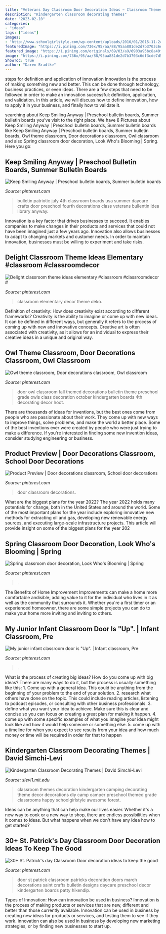 ```yaml
---
title: "Veterans Day Classroom Door Decoration Ideas ~ Classroom Themes Decoration Kindergarten Camping Decorating Theme Decor Decorations Diy Camp Camper Preschool Themed Grade Classrooms Happy Schoolgirlstyle Awesome Forest"
description: "Kindergarten classroom decorating themes"
date: "2023-02-10"
categories:
- "ideas"
tags: ["ideas"]
images:
- "http://www.schoolgirlstyle.com/wp-content/uploads/2016/01/2015-11-24_0004.jpg"
featuredImage: "https://i.pinimg.com/736x/95/aa/88/95aa881de2d7b3703c6df3cde7d5805c.jpg"
featured_image: "https://i.pinimg.com/originals/69/03/a9/6903a95bc8a49f9f8815b36a040635a3.jpg"
image: "https://i.pinimg.com/736x/95/aa/88/95aa881de2d7b3703c6df3cde7d5805c.jpg"
ShowToc: true
author: "Daren Bradtke"
---
```



steps for definition and application of innovation
Innovation is the process of making something new and better. This can be done through technology, business practices, or even ideas. There are a few steps that need to be followed in order to make an innovation successful: definition, application, and validation. In this article, we will discuss how to define innovation, how to apply it in your business, and finally how to validate it.

	

		
searching about Keep Smiling Anyway | Preschool bulletin boards, Summer bulletin boards you've visit to the right place. We have 8 Pictures about Keep Smiling Anyway | Preschool bulletin boards, Summer bulletin boards like Keep Smiling Anyway | Preschool bulletin boards, Summer bulletin boards, Owl theme classroom, Door decorations classroom, Owl classroom and also Spring classroom door decoration, Look Who&#039;s Blooming | Spring. Here you go:
		
    
## Keep Smiling Anyway | Preschool Bulletin Boards, Summer Bulletin Boards

<img loading=lazy src="https://i.pinimg.com/736x/40/77/22/407722fa5b5e2c06c498d9fe1d8bab24--classroom-door-classroom-ideas.jpg" onerror="this.onerror=null;this.src='https://tse3.mm.bing.net/th?id=OIP.xcDKJYL1wvoJ2mDM183SOgHaJ3&amp;pid=15.1';" alt="Keep Smiling Anyway | Preschool bulletin boards, Summer bulletin boards">

_Source: pinterest.com_

>bulletin patriotic july 4th classroom boards usa summer daycare crafts door preschool fourth decorations class veterans bullentin idea library anyway. 

	

Innovation is a key factor that drives businesses to succeed. It enables companies to make changes in their products and services that could not have been imagined just a few years ago. Innovation also allows businesses to adapt to changing markets and customer needs. In order to maintain innovation, businesses must be willing to experiment and take risks.

    
## Delight Classroom Theme Ideas Elementary #classroom #classroomdecor #

<img loading=lazy src="https://i.pinimg.com/736x/cd/2f/8e/cd2f8edc478d38a108ec08c5738f4a04.jpg" onerror="this.onerror=null;this.src='https://tse2.mm.bing.net/th?id=OIP.TXrbeoMThgICCEGadr6TRwHaN2&amp;pid=15.1';" alt="Delight classroom theme ideas elementary #classroom #classroomdecor #">

_Source: pinterest.com_

>classroom elementary decor theme deko. 

	

Definition of creativity: How does creativity exist according to different frameworks?
Creativity is the ability to imagine or come up with new ideas. It can be defined in different ways, but generally it refers to the process of coming up with new and innovative concepts. Creative art is often associated with creativity, as it allows for an individual to express their creative ideas in a unique and original way.

    
## Owl Theme Classroom, Door Decorations Classroom, Owl Classroom

<img loading=lazy src="https://i.pinimg.com/736x/1f/52/2b/1f522bf989848245810ae9f563a0aa0b.jpg" onerror="this.onerror=null;this.src='https://tse1.mm.bing.net/th?id=OIP.aN4m3qcRKIBWWm155EVUYAHaJ6&amp;pid=15.1';" alt="Owl theme classroom, Door decorations classroom, Owl classroom">

_Source: pinterest.com_

>door owl classroom fall themed decorations bulletin theme preschool grade owls class decoration october kindergarten boards 4th decorating decor hoot. 

	

There are thousands of ideas for inventions, but the best ones come from people who are passionate about their work. They come up with new ways to improve things, solve problems, and make the world a better place. Some of the best inventions ever were created by people who were just trying to make a difference. If you're interested in finding some new invention ideas, consider studying engineering or business.

    
## Product Preview | Door Decorations Classroom, School Door Decorations

<img loading=lazy src="https://i.pinimg.com/736x/95/aa/88/95aa881de2d7b3703c6df3cde7d5805c.jpg" onerror="this.onerror=null;this.src='https://tse3.mm.bing.net/th?id=OIP.bz-SARMQ_57Mv7ZmO6g4FAHaJ3&amp;pid=15.1';" alt="Product Preview | Door decorations classroom, School door decorations">

_Source: pinterest.com_

>door classroom decorations. 

	

What are the biggest plans for the year 2022?
The year 2022 holds many potentials for change, both in the United States and around the world. Some of the most important plans for the year include exploring innovative new methods for extracting oil and gas, developing new renewable energy sources, and executing large-scale infrastructure projects. This article will provide insight on some of the biggest plans for the year 202
    
## Spring Classroom Door Decoration, Look Who&#039;s Blooming | Spring

<img loading=lazy src="http://i.pinimg.com/1200x/26/60/b9/2660b9b055679cdff26a7af1971acea0.jpg" onerror="this.onerror=null;this.src='https://tse4.mm.bing.net/th?id=OIP.QZMw4vMGMpbwoBG_IXpu3QHaNK&amp;pid=15.1';" alt="Spring classroom door decoration, Look Who&#039;s Blooming | Spring">

_Source: pinterest.com_

>. 

	

The Benefits of Home Improvement
Improvements can make a home more comfortable andisible, adding value to it for the individual who lives in it as well as the community that surrounds it. Whether you're a first timer or an experienced homeowner, there are some simple projects you can do to make your home more inviting and inviting to others.

    
## My Junior Infant Classroom Door Is &quot;Up&quot;. | Infant Classroom, Pre

<img loading=lazy src="https://i.pinimg.com/736x/cd/37/ca/cd37ca4c02fabc74e7071c3b6a3823a6--infant-classroom-classroom-door.jpg" onerror="this.onerror=null;this.src='https://tse3.mm.bing.net/th?id=OIP.s_wb0O9JKQKWq0UgtrS5CQHaNL&amp;pid=15.1';" alt="My junior infant classroom door is &quot;Up&quot;. | Infant classroom, Pre">

_Source: pinterest.com_

>. 

	

What is the process of creating big ideas?
How do you come up with big ideas? There are many ways to do it, but the process is usually something like this: 1. Come up with a general idea. This could be anything from the beginning of your problem to the end of your solution. 2. research what others have done on the topic. This could include reading articles, listening to podcast episodes, or consulting with other business professionals. 3. define what you want your idea to achieve. Make sure this is clear and concise so you can focus on creating a great plan for making it happen. 4. come up with some specific examples of what you imagine your idea might look like and how it would help someone or something else. 5. come up with a timeline for when you expect to see results from your idea and how much money or time will be required in order for that to happen 
    
## Kindergarten Classroom Decorating Themes | David Simchi-Levi

<img loading=lazy src="http://www.schoolgirlstyle.com/wp-content/uploads/2016/01/2015-11-24_0004.jpg" onerror="this.onerror=null;this.src='https://tse3.mm.bing.net/th?id=OIP.nIXL00N-PzJBydLtYlTsBwHaLB&amp;pid=15.1';" alt="Kindergarten Classroom Decorating Themes | David Simchi-Levi">

_Source: slevi1.mit.edu_

>classroom themes decoration kindergarten camping decorating theme decor decorations diy camp camper preschool themed grade classrooms happy schoolgirlstyle awesome forest. 

	

Ideas can be anything that can help make our lives easier. Whether it's a new way to cook or a new way to shop, there are endless possibilities when it comes to ideas. But what happens when we don't have any idea how to get started? 

    
## 30+ St. Patrick&#039;s Day Classroom Door Decoration Ideas To Keep The Good

<img loading=lazy src="https://i.pinimg.com/originals/69/03/a9/6903a95bc8a49f9f8815b36a040635a3.jpg" onerror="this.onerror=null;this.src='https://tse3.mm.bing.net/th?id=OIP.LPmv9c0b1cHEQI5Hirv3rQHaJ4&amp;pid=15.1';" alt="30+ St. Patrick&#039;s day Classroom Door decoration ideas to keep the good">

_Source: pinterest.com_

>door st patrick classroom patricks decoration doors march decorations saint crafts bulletin designs daycare preschool decor kindergarten boards patty hikendip. 

	

Types of Innovation: How can innovation be used in business?
Innovation is the process of making products or services that are new, different and better than those currently available. Innovation can be used in business by creating new ideas for products or services, and testing them to see if they work. innovation can also be used in business by developing new marketing strategies, or by finding new businesses to start up.

